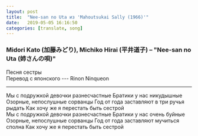 ```yaml
---
layout: post
title:  "Nee-san no Uta из 'Mahoutsukai Sally (1966)'"
date:   2019-05-05 16:16:50
categories: [translate, song]
---
```


### Midori Kato (加藤みどり), Michiko Hirai (平井道子) &ndash; "Nee-san no Uta (姉さんの唄)"

Песня сестры  
Перевод с японского --- Rinon Ninqueon<br>
<hr>
Мы с подружкой девочки разнесчастные  
Братики у нас никудышные  
Озорные, непослушные сорванцы  
Год от года заставляют в три ручья рыдать  
Как хочу же я перестать быть сестрой  
<br>
Мы с подружкой девочки разнесчастные  
Братики у нас очень буйные  
Озорные, непослушные сорванцы  
Год от года заставляют мучиться сполна  
Как хочу же я перестать быть сестрой  
<br><br><br><br><br>